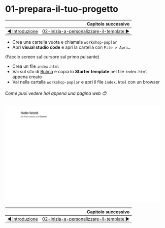 # 01-prepara-il-tuo-progetto

|   | Capitolo successivo     |
| :--------------- | ---------------: |
| [◀︎ Introduzione](https://github.com/lykkechen/work-pop/)| [02-inizia-a-personalizzare-il-template ▶︎](../02-inizia-a-personalizzare-il-template) |

- Crea una cartella vuota e chiamala `workshop-poplar`
- Apri **visual studio code** e apri la cartella con `File > Apri…`

(Faccio screen sul cursore sul primo pulsante)

- Crea un file `index.html`
- Vai sul sito di [Bulma](https://bulma.io/documentation/overview/start/) e copia lo **Starter template** nel file `index.html` appena creato
- Vai nella cartella `workshop-poplar` e apri il file `index.html` con un browser
###### Come puoi vedere hai appena una pagina web 😍

<kbd>![01-image](../assets/Lessons/01-image.png)</kbd>

|   | Capitolo successivo     |
| :--------------- | ---------------: |
| [◀ Introduzione](https://github.com/lykkechen/work-pop/)| [02-inizia-a-personalizzare-il-template ▶︎](../02-inizia-a-personalizzare-il-template) |